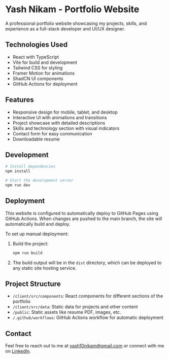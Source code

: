 # Yash Nikam - Portfolio Website

A professional portfolio website showcasing my projects, skills, and experience as a full-stack developer and UI/UX designer.

## Technologies Used

- React with TypeScript
- Vite for build and development
- Tailwind CSS for styling
- Framer Motion for animations 
- ShadCN UI components
- GitHub Actions for deployment

## Features

- Responsive design for mobile, tablet, and desktop
- Interactive UI with animations and transitions
- Project showcase with detailed descriptions
- Skills and technology section with visual indicators
- Contact form for easy communication
- Downloadable resume

## Development

```bash
# Install dependencies
npm install

# Start the development server
npm run dev
```

## Deployment

This website is configured to automatically deploy to GitHub Pages using GitHub Actions. When changes are pushed to the main branch, the site will automatically build and deploy.

To set up manual deployment:

1. Build the project:
   ```bash
   npm run build
   ```

2. The build output will be in the `dist` directory, which can be deployed to any static site hosting service.

## Project Structure

- `/client/src/components`: React components for different sections of the portfolio
- `/client/src/data`: Static data for projects and other content
- `/public`: Static assets like resume PDF, images, etc.
- `/.github/workflows`: GitHub Actions workflow for automatic deployment

## Contact

Feel free to reach out to me at yash10nikam@gmail.com or connect with me on [LinkedIn](https://www.linkedin.com/in/yash-nikam-7866b6250/).